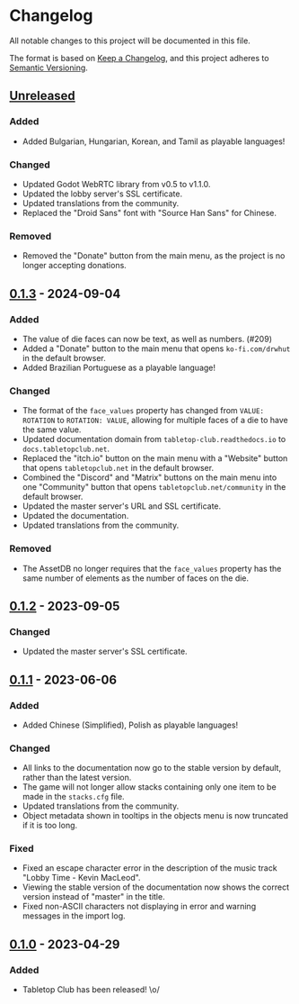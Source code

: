 # Changelog

All notable changes to this project will be documented in this file.

The format is based on [Keep a Changelog](https://keepachangelog.com/en/1.0.0/),
and this project adheres to [Semantic Versioning](https://semver.org/spec/v2.0.0.html).

## [Unreleased]

### Added

- Added Bulgarian, Hungarian, Korean, and Tamil as playable languages!

### Changed

- Updated Godot WebRTC library from v0.5 to v1.1.0.
- Updated the lobby server's SSL certificate.
- Updated translations from the community.
- Replaced the "Droid Sans" font with "Source Han Sans" for Chinese.

### Removed

- Removed the "Donate" button from the main menu, as the project is no longer
  accepting donations.

## [0.1.3] - 2024-09-04

### Added

- The value of die faces can now be text, as well as numbers. (#209)
- Added a "Donate" button to the main menu that opens `ko-fi.com/drwhut` in the
  default browser.
- Added Brazilian Portuguese as a playable language!

### Changed

- The format of the `face_values` property has changed from `VALUE: ROTATION` to
  `ROTATION: VALUE`, allowing for multiple faces of a die to have the same
  value.
- Updated documentation domain from `tabletop-club.readthedocs.io` to
  `docs.tabletopclub.net`.
- Replaced the "itch.io" button on the main menu with a "Website" button that
  opens `tabletopclub.net` in the default browser.
- Combined the "Discord" and "Matrix" buttons on the main menu into one
  "Community" button that opens `tabletopclub.net/community` in the default
  browser.
- Updated the master server's URL and SSL certificate.
- Updated the documentation.
- Updated translations from the community.

### Removed

- The AssetDB no longer requires that the `face_values` property has the same
  number of elements as the number of faces on the die.

## [0.1.2] - 2023-09-05

### Changed

- Updated the master server's SSL certificate.

## [0.1.1] - 2023-06-06

### Added

- Added Chinese (Simplified), Polish as playable languages!

### Changed

- All links to the documentation now go to the stable version by default, rather
  than the latest version.
- The game will not longer allow stacks containing only one item to be made in
  the `stacks.cfg` file.
- Updated translations from the community.
- Object metadata shown in tooltips in the objects menu is now truncated if it
  is too long.

### Fixed

- Fixed an escape character error in the description of the music track "Lobby
  Time - Kevin MacLeod".
- Viewing the stable version of the documentation now shows the correct version
  instead of "master" in the title.
- Fixed non-ASCII characters not displaying in error and warning messages in the
  import log.

## [0.1.0] - 2023-04-29

### Added 

- Tabletop Club has been released! \o/

[unreleased]: https://github.com/drwhut/tabletop-club/compare/v0.1.3...HEAD
[0.1.3]: https://github.com/drwhut/tabletop-club/compare/v0.1.2...v0.1.3
[0.1.2]: https://github.com/drwhut/tabletop-club/compare/v0.1.1...v0.1.2
[0.1.1]: https://github.com/drwhut/tabletop-club/compare/v0.1.0...v0.1.1
[0.1.0]: https://github.com/drwhut/tabletop-club/releases/tag/v0.1.0
